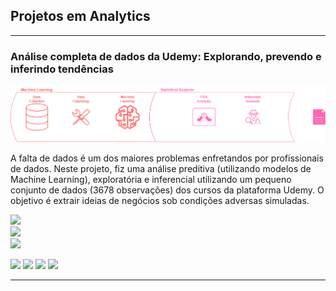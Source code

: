 ## Projetos em Analytics

---

### Análise completa de dados da Udemy: Explorando, prevendo e inferindo tendências

<img src="images/dg_2.png?raw=true" />

A falta de dados é um dos maiores problemas enfretandos por profissionais de dados. Neste projeto, fiz uma análise preditiva (utilizando modelos de Machine Learning), exploratória e inferencial utilizando um pequeno conjunto de dados (3678 observações) dos cursos da plataforma Udemy. O objetivo é extrair ideias de negócios sob condições adversas simuladas.

<div class="row">
  <div class="column">
    <img src="images/graph_3.jpg?raw=true">
  </div>
  <div class="column">
    <img src="images/graph_5.jpg">
  </div>
  <div class="column">
    <img src="images/graph_1.jpg">
  </div>
</div>

[![](https://img.shields.io/badge/Tableau-E97627?style=for-the-badge&logo=Tableau&logoColor=white)](#) [![](https://img.shields.io/badge/Python-14354C?style=for-the-badge&logo=python&logoColor=white)](#) [![](https://img.shields.io/badge/R-276DC3?style=for-the-badge&logo=r&logoColor=white)](#) [![](https://img.shields.io/badge/Made%20with-Jupyter-orange?style=for-the-badge&logo=Jupyter)](#)

---